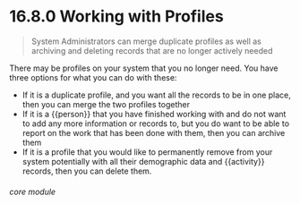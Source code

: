 # 16.8.0 Working with Profiles

> System Administrators can merge duplicate profiles as well as archiving and deleting records that are no longer actively needed

There may be profiles on your system that you no longer need. You have three options for what you can do with these:

- If it is a duplicate profile, and you want all the records to be in one place, then you can merge the two profiles together
- If it is a {{person}} that you have finished working with and do not want to add any more information or records to, but you do want to be able to report on the work that has been done with them, then you can archive them
- If it is a profile that you would like to permanently remove from your system potentially with all their demographic data and {{activity}} records, then you can delete them.

###### core module
